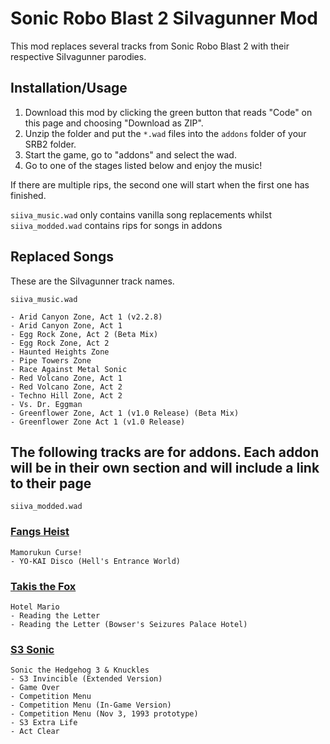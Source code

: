 # Sonic Robo Blast 2 SiIvagunner Mod

This mod replaces several tracks from Sonic Robo Blast 2 with their respective SiIvagunner parodies. 

## Installation/Usage

1. Download this mod by clicking the green button that reads "Code" on this page and choosing "Download as ZIP".
2. Unzip the folder and put the `*.wad` files into the `addons` folder of your SRB2 folder.
3. Start the game, go to "addons" and select the wad.
4. Go to one of the stages listed below and enjoy the music!

If there are multiple rips, the second one will start when the first one has finished.

`siiva_music.wad` only contains vanilla song replacements whilst `siiva_modded.wad` contains rips for songs in addons

## Replaced Songs
These are the SiIvagunner track names.

`siiva_music.wad`

	- Arid Canyon Zone, Act 1 (v2.2.8)
	- Arid Canyon Zone, Act 1
	- Egg Rock Zone, Act 2 (Beta Mix)
	- Egg Rock Zone, Act 2
	- Haunted Heights Zone
	- Pipe Towers Zone
	- Race Against Metal Sonic
	- Red Volcano Zone, Act 1
	- Red Volcano Zone, Act 2
	- Techno Hill Zone, Act 2
	- Vs. Dr. Eggman
	- Greenflower Zone, Act 1 (v1.0 Release) (Beta Mix)
	- Greenflower Zone Act 1 (v1.0 Release)

## The following tracks are for addons. Each addon will be in their own section and will include a link to their page

`siiva_modded.wad`

### [Fangs Heist](https://discord.gg/HgaWeNfgmY)

	Mamorukun Curse!
	- YO-KAI Disco (Hell's Entrance World) 

### [Takis the Fox](https://sites.google.com/view/takisthefox/home)

	Hotel Mario
	- Reading the Letter
	- Reading the Letter (Bowser's Seizures Palace Hotel)

### [S3 Sonic](https://mb.srb2.org/addons/s3-sonic.6001/)

	Sonic the Hedgehog 3 & Knuckles
	- S3 Invincible (Extended Version)
	- Game Over
	- Competition Menu
	- Competition Menu (In-Game Version)
	- Competition Menu (Nov 3, 1993 prototype)
	- S3 Extra Life
	- Act Clear